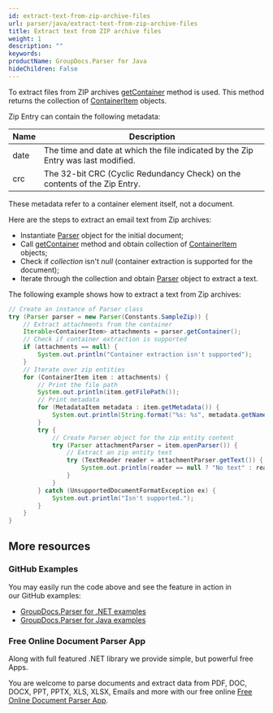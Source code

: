 ```yaml
---
id: extract-text-from-zip-archive-files
url: parser/java/extract-text-from-zip-archive-files
title: Extract text from ZIP archive files
weight: 1
description: ""
keywords: 
productName: GroupDocs.Parser for Java
hideChildren: False
---
```

To extract files from ZIP archives [getContainer](https://apireference.groupdocs.com/java/parser/com.groupdocs.parser/Parser#getContainer()) method is used. This method returns the collection of [ContainerItem](https://apireference.groupdocs.com/java/parser/com.groupdocs.parser.data/ContainerItem) objects.

Zip Entry can contain the following metadata:

| Name | Description |
| --- | --- |
| date | The time and date at which the file indicated by the Zip Entry was last modified. |
| crc | The 32-bit CRC (Cyclic Redundancy Check) on the contents of the Zip Entry. |

These metadata refer to a container element itself, not a document.

Here are the steps to extract an email text from Zip archives:

*   Instantiate [Parser](https://apireference.groupdocs.com/java/parser/com.groupdocs.parser/Parser) object for the initial document;
*   Call [getContainer](https://apireference.groupdocs.com/java/parser/com.groupdocs.parser/Parser#getContainer()) method and obtain collection of [ContainerItem](https://apireference.groupdocs.com/java/parser/com.groupdocs.parser.data/ContainerItem) objects;
*   Check if *collection* isn't *null* (container extraction is supported for the document);
*   Iterate through the collection and obtain [Parser](https://apireference.groupdocs.com/java/parser/com.groupdocs.parser/Parser) object to extract a text.

The following example shows how to extract a text from Zip archives:

```java
// Create an instance of Parser class
try (Parser parser = new Parser(Constants.SampleZip)) {
    // Extract attachments from the container
    Iterable<ContainerItem> attachments = parser.getContainer();
    // Check if container extraction is supported
    if (attachments == null) {
        System.out.println("Container extraction isn't supported");
    }
    // Iterate over zip entities
    for (ContainerItem item : attachments) {
        // Print the file path
        System.out.println(item.getFilePath());
        // Print metadata
        for (MetadataItem metadata : item.getMetadata()) {
            System.out.println(String.format("%s: %s", metadata.getName(), metadata.getValue()));
        }
        try {
            // Create Parser object for the zip entity content
            try (Parser attachmentParser = item.openParser()) {
                // Extract an zip entity text
                try (TextReader reader = attachmentParser.getText()) {
                    System.out.println(reader == null ? "No text" : reader.readToEnd());
                }
            }
        } catch (UnsupportedDocumentFormatException ex) {
            System.out.println("Isn't supported.");
        }
    }
}
```

## More resources

### GitHub Examples

You may easily run the code above and see the feature in action in our GitHub examples:

*   [GroupDocs.Parser for .NET examples](https://github.com/groupdocs-parser/GroupDocs.Parser-for-.NET)    
*   [GroupDocs.Parser for Java examples](https://github.com/groupdocs-parser/GroupDocs.Parser-for-Java)    

### Free Online Document Parser App

Along with full featured .NET library we provide simple, but powerful free Apps.

You are welcome to parse documents and extract data from PDF, DOC, DOCX, PPT, PPTX, XLS, XLSX, Emails and more with our free online [Free Online Document Parser App](https://products.groupdocs.app/parser).
